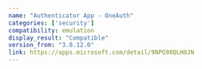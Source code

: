```yaml
---
name: "Authenticator App - OneAuth"
categories: ['security']
compatibility: emulation
display_result: "Compatible"
version_from: "3.8.12.0"
link: https://apps.microsoft.com/detail/9NPG98QLH8JN
---
```

